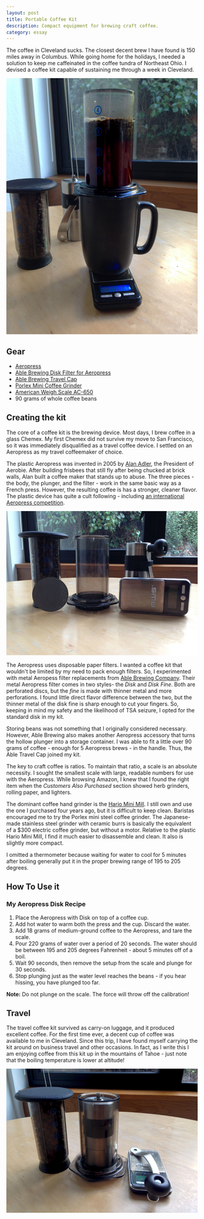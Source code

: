 ```yaml
---
layout: post
title: Portable Coffee Kit
description: Compact equipment for brewing craft coffee.
category: essay
---
```


The coffee in Cleveland sucks. The closest decent brew I have found is 150 miles away in Columbus. While going home for the holidays, I needed a solution to keep me caffeinated in the coffee tundra of Northeast Ohio. I devised a coffee kit capable of sustaining me through a week in Cleveland. 

<img src="/images/aeropress/1.jpg" alt="Travel coffee kit in action" class="full"/>

## Gear

* [Aeropress](http://www.amazon.com/gp/product/B0047BIWSK/ref=as_li_qf_sp_asin_il_tl?ie=UTF8&camp=1789&creative=9325&creativeASIN=B0047BIWSK&linkCode=as2&tag=sagacionlook-20)
* [Able Brewing Disk Filter for Aeropress](http://www.amazon.com/gp/product/B004G7TLYO/ref=as_li_qf_sp_asin_il_tl?ie=UTF8&camp=1789&creative=9325&creativeASIN=B004G7TLYO&linkCode=as2&tag=sagacionlook-20)
* [Able Brewing Travel Cap](http://ablebrewing.com/collections/products/#travel-cap-for-aeropress)
* [Porlex Mini Coffee Grinder](http://www.amazon.com/gp/product/B0044ZA066/ref=as_li_qf_sp_asin_il_tl?ie=UTF8&camp=1789&creative=9325&creativeASIN=B0044ZA066&linkCode=as2&tag=sagacionlook-20)
* [American Weigh Scale AC-650](http://www.amazon.com/gp/product/B0026KXU7W/ref=as_li_qf_sp_asin_il_tl?ie=UTF8&camp=1789&creative=9325&creativeASIN=B0026KXU7W&linkCode=as2&tag=sagacionlook-20)
* 90 grams of whole coffee beans

## Creating the kit

The core of a coffee kit is the brewing device. Most days, I brew coffee in a glass Chemex. My first Chemex did not survive my move to San Francisco, so it was immediately disqualified as a travel coffee device. I settled on an Aeropress as my travel coffeemaker of choice. 

The plastic Aeropress was invented in 2005 by [Alan Adler](http://en.wikipedia.org/wiki/Alan_Adler), the President of Aerobie. After building frisbees that still fly after being chucked at brick walls, Alan built a coffee maker that stands up to abuse. The three pieces - the body, the plunger, and the filter - work in the same basic way as a French press. However, the resulting coffee is has a stronger, cleaner flavor. The plastic device has quite a cult following - including  [an international Aeropress competition](http://worldaeropresschampionship.com/).

<img src="/images/aeropress/2.jpg" alt="Travel coffee kit in action" class="full"/>

The Aeropress uses disposable paper filters. I wanted a coffee kit that wouldn't be limited by my need to pack enough filters. So, I experimented with metal Aeropess filter replacements from [Able Brewing Company](http://ablebrewing.com/). Their metal Aeropress filter comes in two styles- the *Disk* and *Disk Fine*. Both are perforated discs, but the *fine* is made with thinner metal and more perforations. I found little direct flavor difference between the two, but the thinner metal of the disk fine is sharp enough to cut your fingers. So, keeping in mind my safety and the likelihood of TSA seizure, I opted for the standard disk in my kit. 

Storing beans was not something that I originally considered necessary. However, Able Brewing also makes another Aeropress accessory that turns the hollow plunger into a storage container. I was able to fit a little over 90 grams of coffee - enough for 5 Aeropress brews - in the handle. Thus, the Able Travel Cap joined my kit. 

The key to craft coffee is ratios. To maintain that ratio, a scale is an absolute necessity. I sought the smallest scale with large, readable numbers for use with the Aeropress. While browsing Amazon, I knew that I found the right item when the *Customers Also Purchased* section showed herb grinders, rolling paper, and lighters. 

The dominant coffee hand grinder is the [Hario Mini Mill](http://www.amazon.com/gp/product/B001804CLY/ref=as_li_qf_sp_asin_il_tl?ie=UTF8&camp=1789&creative=9325&creativeASIN=B001804CLY&linkCode=as2&tag=sagacionlook-20). I still own and use the one I purchased four years ago, but it is difficult to keep clean. Baristas encouraged me to try the Porlex mini steel coffee grinder. The Japanese-made stainless steel grinder with ceramic burrs is basically the equivalent of a $300 electric coffee grinder, but without a motor. Relative to the plastic Hario Mini Mill, I find it much easier to disassemble and clean. It also is slightly more compact. 

I omitted a thermometer because waiting for water to cool for 5 minutes after boiling generally put it in the proper brewing range of 195 to 205 degrees. 


## How To Use it
<div class="alert alert-info">
<h3>My Aeropress Disk Recipe</h3>
<ol>
<li>Place the Aeropress with Disk on top of a coffee cup. </li>
<li>Add hot water to warm both the press and the cup. Discard the water. </li>
<li>Add 18 grams of medium-ground coffee to the Aeropress, and tare the scale. </li>
<li> Pour 220 grams of water over a period of 20 seconds. The water should be between 195 and 205 degrees Fahrenheit - about 5 minutes off of a boil. </li>
<li>Wait 90 seconds, then remove the setup from the scale and plunge for 30 seconds.</li>
<li>Stop plunging just as the water level reaches the beans - if you hear hissing, you have plunged too far. </li>
</ol>
<strong>Note:</strong> Do not plunge on the scale. The force will throw off the calibration!
</div>


## Travel

The travel coffee kit survived as carry-on luggage, and it produced excellent coffee. For the first time ever, a decent cup of coffee was available to me in Cleveland. Since this trip, I have found myself carrying the kit around on business travel and other occasions. In fact, as I write this I am enjoying coffee from this kit up in the mountains of Tahoe - just note that the boiling temperature is lower at altitude!

<img src="/images/aeropress/3.jpg" alt="Travel Mode" class="full"/>

